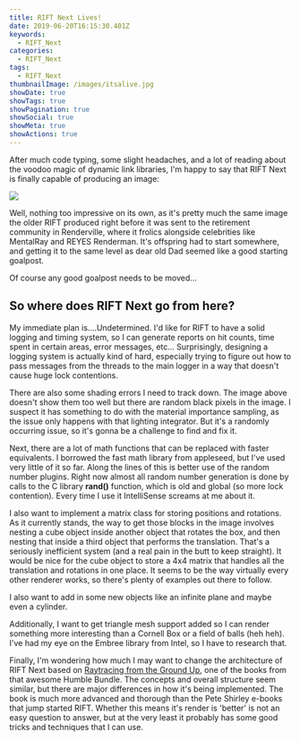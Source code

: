 ```yaml
---
title: RIFT Next Lives!
date: 2019-06-20T16:15:30.401Z
keywords:
  - RIFT_Next
categories:
  - RIFT_Next
tags:
  - RIFT_Next
thumbnailImage: /images/itsalive.jpg
showDate: true
showTags: true
showPagination: true
showSocial: true
showMeta: true
showActions: true
---
```

After much code typing, some slight headaches, and a lot of reading about the voodoo magic of dynamic link libraries, I'm happy to say that RIFT Next is finally capable of producing an image:

![](/images/cornell_box.jpg)

Well, nothing too impressive on its own, as it's pretty much the same image the older RIFT produced right before it was sent to the retirement community in Renderville, where it frolics alongside celebrities like MentalRay and REYES Renderman.  It's offspring had to start somewhere, and getting it to the same level as dear old Dad seemed like a good starting goalpost.

Of course any good goalpost needs to be moved...

## So where does RIFT Next go from here?

My immediate plan is....Undetermined.  I'd like for RIFT to have a solid logging and timing system, so I can generate reports on hit counts, time spent in certain areas, error messages, etc...  Surprisingly, designing a logging system is actually kind of hard, especially trying to figure out how to pass messages from the threads to the main logger in a way that doesn't cause huge lock contentions.

There are also some shading errors I need to track down.  The image above doesn't show them too well but there are random black pixels in the image.  I suspect it has something to do with the material importance sampling, as the issue only happens with that lighting integrator.  But it's a randomly occurring issue, so it's gonna be a challenge to find and fix it.

Next, there are a lot of math functions that can be replaced with faster equivalents.  I borrowed the fast math library from appleseed, but I've used very little of it so far.  Along the lines of this is better use of the random number plugins.  Right now almost all random number generation is done by calls to the C library **rand()** function, which is old and global (so more lock contention).  Every time I use it IntelliSense screams at me about it.

I also want to implement a matrix class for storing positions and rotations.  As it currently stands, the way to get those blocks in the image involves nesting a cube object inside another object that rotates the box, and then nesting that inside a third object that performs the translation.  That's a seriously inefficient system (and a real pain in the butt to keep straight).  It would be nice for the cube object to store a 4x4 matrix that handles all the translation and rotations in one place.  It seems to be the way virtually every other renderer works, so there's plenty of examples out there to follow.

I also want to add in some new objects like an infinite plane and maybe even a cylinder.

Additionally, I want to get triangle mesh support added so I can render something more interesting than a Cornell Box or a field of balls (heh heh).  I've had my eye on the Embree library from Intel, so I have to research that.

Finally, I'm wondering how much I may want to change the architecture of RIFT Next based on [Raytracing from the Ground Up](http://www.raytracegroundup.com/), one of the books from that awesome Humble Bundle.  The concepts and overall structure seem similar, but there are major differences in how it's being implemented.  The book is much more advanced and thorough than the Pete Shirley e-books that jump started RIFT.  Whether this means it's render is 'better' is not an easy question to answer, but at the very least it probably has some good tricks and techniques that I can use.
